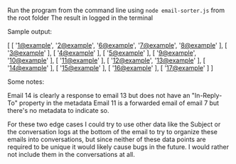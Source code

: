 Run the program from the command line using `node email-sorter.js` from the root folder
The result in logged in the terminal

Sample output:

[
  [ '<1@example>', '<2@example>', '<6@example>', '<7@example>', '<8@example>' ],
  [ '<3@example>' ],
  [ '<4@example>' ],
  [ '<5@example>' ],
  [ '<9@example>', '<10@example>' ],
  [ '<11@example>' ],
  [ '<12@example>', '<13@example>' ],
  [ '<14@example>' ],
  [ '<15@example>' ],
  [ '<16@example>' ],
  [ '<17@example>' ]
]

Some notes:

Email 14 is clearly a response to email 13 but does not have an "In-Reply-To" property in the metadata
Email 11 is a forwarded email of email 7 but there's no metadata to indicate so.

For these two edge cases I could try to use other data like the Subject or the conversation logs at the bottom of the email to try to organize these emails into conversations, but since neither of these data points are required to be unique it would likely cause bugs in the future. I would rather not include them in the conversations at all.
